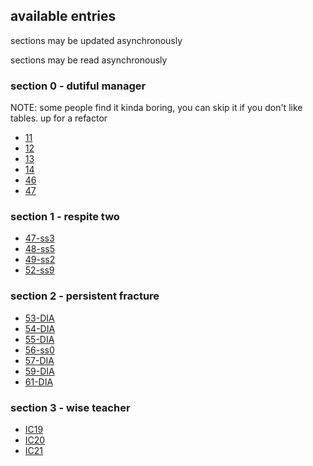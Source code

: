 ## available entries

sections may be updated asynchronously

sections may be read asynchronously

### section 0 - dutiful manager

NOTE: some people find it kinda boring, you can skip it if you don't like tables. up for a refactor

- [11](entries/CR.@@11.md)
- [12](entries/CR.@@12.md)
- [13](entries/CR.@@13.md)
- [14](entries/CR.@@14.md)
- [46](entries/CR.@@46.md)
- [47](entries/CR.@@47.md)

### section 1 - respite two

- [47-ss3](entries/CR.@@47-ss3.md)
- [48-ss5](entries/CR.@@48-ss5.md)
- [49-ss2](entries/CR.@@49-ss2.md)
- [52-ss9](entries/CR.@@52-ss9.md)

### section 2 - persistent fracture

- [53-DIA](entries/CR.@@53-DIA.md)
- [54-DIA](entries/CR.@@54-DIA.md)
- [55-DIA](entries/CR.@@55-DIA.md)
- [56-ss0](entries/CR.@@56-ss0.md)
- [57-DIA](entries/CR.@@57-DIA.md)
- [59-DIA](entries/CR.@@59-DIA.md)
- [61-DIA](entries/CR.@@61-DIA.md)

### section 3 - wise teacher

- [IC19](entries/CR.IC19.md)
- [IC20](entries/CR.IC20.md)
- [IC21](entries/CR.IC21.md)